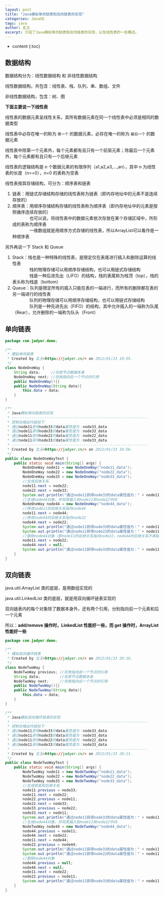 ```yaml
---
layout: post
title: "Java模拟单向链表和双向链表的实现"
categories: JavaSE
tags: java
author: 玄玉
excerpt: 介绍了Java模拟单向链表和双向链表的实现，以及线性表的一些概述。
---
```


* content
{:toc}


## 数据结构

数据结构分为：线性数据结构 和 非线性数据结构

线性数据结构，共包含：线性表、栈、队列、串、数组、文件

非线性数据结构，包含：树、图

**下面主要说一下线性表**

线性表的数据元素呈线性关系，其所有数据元素在同一个线性表中必须是相同的数据类型

线性表中必存在唯一的称为 `第一个` 的数据元素，必存在唯一的称为 `最后一个` 的数据元素

线性表中除第一个元素外，每个元素都有且只有一个前驱元素；除最后一个元素外，每个元素都有且只有一个后继元素

线性表的逻辑结构是 n 个数据元素的有限序列（a1,a2,a3,...,an），其中 n 为线性表的长度（n>=0），n=0 的表称为空表

线性表按其存储结构，可分为：顺序表和链表

1. 链表：用链式存储结构存储的线性表称为链表（即内存地址中的元素不是连续存放的）
2. 顺序表：用顺序存储结构存储的线性表称为顺序表（即内存地址中的元素是按照循序连续存放的）<br>
   　　　　也可以说，将线性表中的数据元素依次存放在某个存储区域中，所形成的表称为顺序表<br>
   　　　　一维数组就是用顺序方式存储的线性表，所以ArrayList可以看作是一种顺序表

另外再说一下 Stack 和 Queue

1. Stack：栈也是一种特殊的线性表，是限定仅在表尾进行插入和删除运算的线性表<br>
   　　　　栈的物理存储可以用顺序存储结构，也可以用链式存储结构<br>
   　　　　栈是一种后进先出（LIFO）的结构，栈的表尾称为栈顶（top），栈的表头称为栈底（bottom）
2. Queue：队列是限定所有的插入只能在表的一端进行，而所有的删除都在表的另一端进行的线性表<br>
   　　　　队列的物理存储可以用顺序存储结构，也可以用链式存储结构<br>
   　　　　队列是一种先进先出（FIFO）的结构，其中允许插入的一端称为队尾（Rear），允许删除的一端称为队头（Front）

## 单向链表

```java
package com.jadyer.demo;

/**
 * 模拟单向链表
 * Created by 玄玉<https://jadyer.cn/> on 2012/01/23 19:55.
 */
class NodeOneWay {
    String data;     //存放节点数据本身
    NodeOneWay next; //存放指向后一个节点的引用
    public NodeOneWay(){}
    public NodeOneWay(String data){
        this.data = data;
    }
}

/**
 * Java模拟单向链表的实现
 * --------------------------------------------------------------
 * 控制台输出内容如下
 * 通过node11获得node33的data属性值为：node33_data
 * 通过node11获得node33的data属性值为：node33_data
 * 通过node11获得node22的data属性值为：node22_data
 * 通过node11获得node33的data属性值为：node33_data
 * --------------------------------------------------------------
 * Created by 玄玉<https://jadyer.cn/> on 2012/01/23 19:56.
 */
public class NodeOneWayTest {
    public static void main(String[] args) {
        NodeOneWay node11 = new NodeOneWay("node11_data");
        NodeOneWay node22 = new NodeOneWay("node22_data");
        NodeOneWay node33 = new NodeOneWay("node33_data");
        //生成后继关系
        node11.next = node22;
        node22.next = node33;
        System.out.println("通过node11获得node33的data属性值为：" + node11.next.next.data);
        //生成node44对象，并将其插入到node11和node22中间
        NodeOneWay node44 = new NodeOneWay("node44_data");
        //修改node11的后继关系指向node44
        node11.next = node44;
        //修改node44的后继关系指向node22
        node44.next = node22;
        System.out.println("通过node11获得node33的data属性值为：" + node11.next.next.next.data);
        System.out.println("通过node11获得node22的data属性值为：" + node11.next.next.data);
        //删除node44对象（即node11的后继关系指向node22，node44的后继关系不再指向node22）
        node11.next = node22;
        node44.next = null;
        System.out.println("通过node11获得node33的data属性值为：" + node11.next.next.data);
    }
}
```

## 双向链表

java.util.ArrayList 类的底层，是用数组实现的

java.util.LinkedList 类的底层，就是用双向循环链表实现的

双向链表内的每个对象除了数据本身外，还有两个引用，分别指向前一个元素和后一个元素

所以：**add/remove 操作时，LinkedList 性能好一些，而 get 操作时，ArrayList 性能好一些**

```java
package com.jadyer.demo;

/**
 * 模拟双向循环链表
 * Created by 玄玉<https://jadyer.cn/> on 2012/01/23 20:16.
 */
class NodeTwoWay {
    NodeTwoWay previous; //存放指向前一个节点的引用
    String data;         //存放节点数据本身
    NodeTwoWay next;     //存放指向后一个节点的引用
    public NodeTwoWay(){}
    public NodeTwoWay(String data){
        this.data = data;
    }
}

/**
 * Java模拟双向循环链表的实现
 * --------------------------------------------------------------
 * 控制台输出内容如下
 * 通过node11获得node33的data属性值为：node33_data
 * 通过node11获得node33的data属性值为：node33_data
 * 通过node11获得node22的data属性值为：node22_data
 * 通过node11获得node33的data属性值为：node33_data
 * --------------------------------------------------------------
 * Created by 玄玉<https://jadyer.cn/> on 2012/01/23 20:21.
 */
public class NodeTwoWayTest {
    public static void main(String[] args) {
        NodeTwoWay node11 = new NodeTwoWay("node11_data");
        NodeTwoWay node22 = new NodeTwoWay("node22_data");
        NodeTwoWay node33 = new NodeTwoWay("node33_data");
        //生成前驱和后继关系
        node11.previous = node33;
        node11.next = node22;
        node22.previous = node11;
        node22.next = node33;
        node33.previous = node22;
        node33.next = node11;
        System.out.println("通过node11获得node33的data属性值为：" + node11.next.next.data);
        //生成node44对象，并将其插入到node11和node22中间
        NodeTwoWay node44 = new NodeTwoWay("node44_data");
        node44.previous = node11;
        node44.next = node22;
        node11.next = node44;
        node22.previous = node44;
        System.out.println("通过node11获得node33的data属性值为：" + node11.next.next.next.data);
        System.out.println("通过node11获得node22的data属性值为：" + node11.next.next.data);
        //删除node44对象
        node44.previous = null;
        node44.next = null;
        node11.next = node22;
        node22.previous = node11;
        System.out.println("通过node11获得node33的data属性值为：" + node11.next.next.data);
    }
}
```